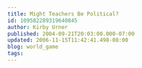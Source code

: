 ```yaml
---
title: Might Teachers Be Political?
id: 109582289319640845
author: Kirby Urner
published: 2004-09-21T20:03:00.000-07:00
updated: 2006-11-15T11:42:41.498-08:00
blog: world_game
tags: 
---
```


